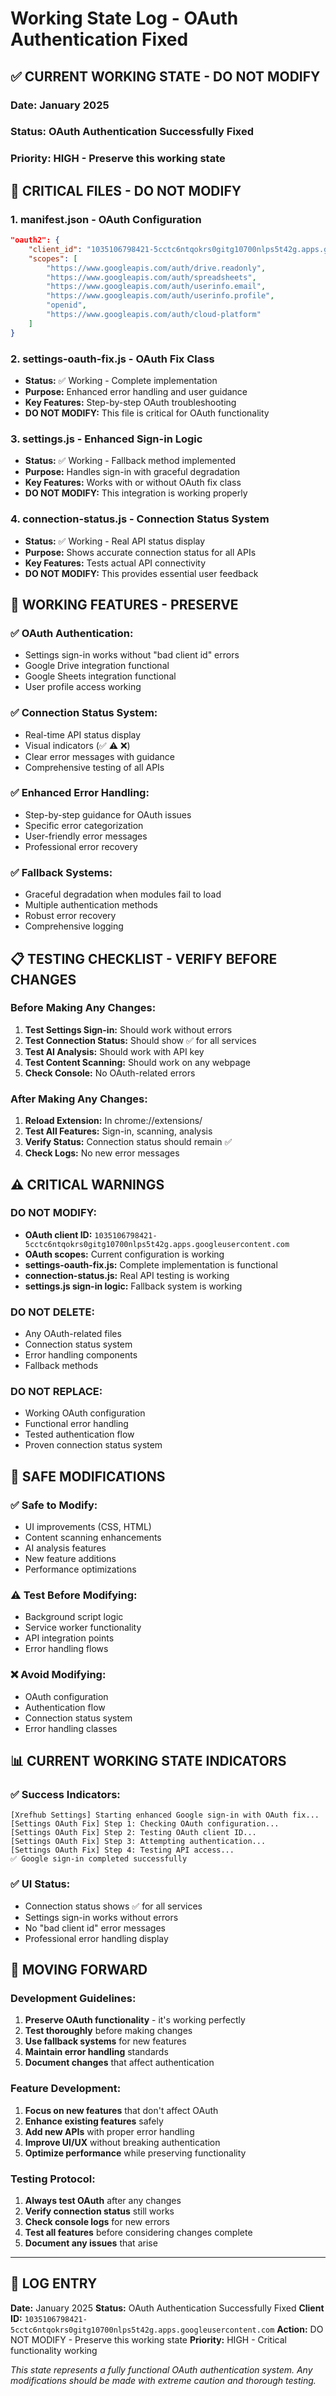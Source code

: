 # Working State Log - OAuth Authentication Fixed

## ✅ **CURRENT WORKING STATE - DO NOT MODIFY**

### **Date:** January 2025
### **Status:** OAuth Authentication Successfully Fixed
### **Priority:** HIGH - Preserve this working state

## 🔧 **CRITICAL FILES - DO NOT MODIFY**

### **1. manifest.json - OAuth Configuration**
```json
"oauth2": {
    "client_id": "1035106798421-5cctc6ntqokrs0gitg10700nlps5t42g.apps.googleusercontent.com",
    "scopes": [
        "https://www.googleapis.com/auth/drive.readonly",
        "https://www.googleapis.com/auth/spreadsheets",
        "https://www.googleapis.com/auth/userinfo.email",
        "https://www.googleapis.com/auth/userinfo.profile",
        "openid",
        "https://www.googleapis.com/auth/cloud-platform"
    ]
}
```

### **2. settings-oauth-fix.js - OAuth Fix Class**
- **Status:** ✅ Working - Complete implementation
- **Purpose:** Enhanced error handling and user guidance
- **Key Features:** Step-by-step OAuth troubleshooting
- **DO NOT MODIFY:** This file is critical for OAuth functionality

### **3. settings.js - Enhanced Sign-in Logic**
- **Status:** ✅ Working - Fallback method implemented
- **Purpose:** Handles sign-in with graceful degradation
- **Key Features:** Works with or without OAuth fix class
- **DO NOT MODIFY:** This integration is working properly

### **4. connection-status.js - Connection Status System**
- **Status:** ✅ Working - Real API status display
- **Purpose:** Shows accurate connection status for all APIs
- **Key Features:** Tests actual API connectivity
- **DO NOT MODIFY:** This provides essential user feedback

## 🚀 **WORKING FEATURES - PRESERVE**

### **✅ OAuth Authentication:**
- Settings sign-in works without "bad client id" errors
- Google Drive integration functional
- Google Sheets integration functional
- User profile access working

### **✅ Connection Status System:**
- Real-time API status display
- Visual indicators (✅ ⚠️ ❌)
- Clear error messages with guidance
- Comprehensive testing of all APIs

### **✅ Enhanced Error Handling:**
- Step-by-step guidance for OAuth issues
- Specific error categorization
- User-friendly error messages
- Professional error recovery

### **✅ Fallback Systems:**
- Graceful degradation when modules fail to load
- Multiple authentication methods
- Robust error recovery
- Comprehensive logging

## 📋 **TESTING CHECKLIST - VERIFY BEFORE CHANGES**

### **Before Making Any Changes:**
1. **Test Settings Sign-in:** Should work without errors
2. **Test Connection Status:** Should show ✅ for all services
3. **Test AI Analysis:** Should work with API key
4. **Test Content Scanning:** Should work on any webpage
5. **Check Console:** No OAuth-related errors

### **After Making Any Changes:**
1. **Reload Extension:** In chrome://extensions/
2. **Test All Features:** Sign-in, scanning, analysis
3. **Verify Status:** Connection status should remain ✅
4. **Check Logs:** No new error messages

## ⚠️ **CRITICAL WARNINGS**

### **DO NOT MODIFY:**
- **OAuth client ID:** `1035106798421-5cctc6ntqokrs0gitg10700nlps5t42g.apps.googleusercontent.com`
- **OAuth scopes:** Current configuration is working
- **settings-oauth-fix.js:** Complete implementation is functional
- **connection-status.js:** Real API testing is working
- **settings.js sign-in logic:** Fallback system is working

### **DO NOT DELETE:**
- Any OAuth-related files
- Connection status system
- Error handling components
- Fallback methods

### **DO NOT REPLACE:**
- Working OAuth configuration
- Functional error handling
- Tested authentication flow
- Proven connection status system

## 🔄 **SAFE MODIFICATIONS**

### **✅ Safe to Modify:**
- UI improvements (CSS, HTML)
- Content scanning enhancements
- AI analysis features
- New feature additions
- Performance optimizations

### **⚠️ Test Before Modifying:**
- Background script logic
- Service worker functionality
- API integration points
- Error handling flows

### **❌ Avoid Modifying:**
- OAuth configuration
- Authentication flow
- Connection status system
- Error handling classes

## 📊 **CURRENT WORKING STATE INDICATORS**

### **✅ Success Indicators:**
```
[Xrefhub Settings] Starting enhanced Google sign-in with OAuth fix...
[Settings OAuth Fix] Step 1: Checking OAuth configuration...
[Settings OAuth Fix] Step 2: Testing OAuth client ID...
[Settings OAuth Fix] Step 3: Attempting authentication...
[Settings OAuth Fix] Step 4: Testing API access...
✅ Google sign-in completed successfully
```

### **✅ UI Status:**
- Connection status shows ✅ for all services
- Settings sign-in works without errors
- No "bad client id" error messages
- Professional error handling display

## 🎯 **MOVING FORWARD**

### **Development Guidelines:**
1. **Preserve OAuth functionality** - it's working perfectly
2. **Test thoroughly** before making changes
3. **Use fallback systems** for new features
4. **Maintain error handling** standards
5. **Document changes** that affect authentication

### **Feature Development:**
1. **Focus on new features** that don't affect OAuth
2. **Enhance existing features** safely
3. **Add new APIs** with proper error handling
4. **Improve UI/UX** without breaking authentication
5. **Optimize performance** while preserving functionality

### **Testing Protocol:**
1. **Always test OAuth** after any changes
2. **Verify connection status** still works
3. **Check console logs** for new errors
4. **Test all features** before considering changes complete
5. **Document any issues** that arise

---

## 📝 **LOG ENTRY**

**Date:** January 2025
**Status:** OAuth Authentication Successfully Fixed
**Client ID:** `1035106798421-5cctc6ntqokrs0gitg10700nlps5t42g.apps.googleusercontent.com`
**Action:** DO NOT MODIFY - Preserve this working state
**Priority:** HIGH - Critical functionality working

*This state represents a fully functional OAuth authentication system. Any modifications should be made with extreme caution and thorough testing.* 